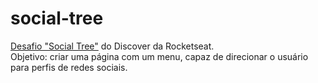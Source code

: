 # social-tree

<a href="https://app.rocketseat.com.br/discover/challenges/social-tree">Desafio "Social Tree"</a> do Discover da Rocketseat. <br>
Objetivo: criar uma página com um menu, capaz de direcionar o usuário para perfis de redes sociais. <br>
